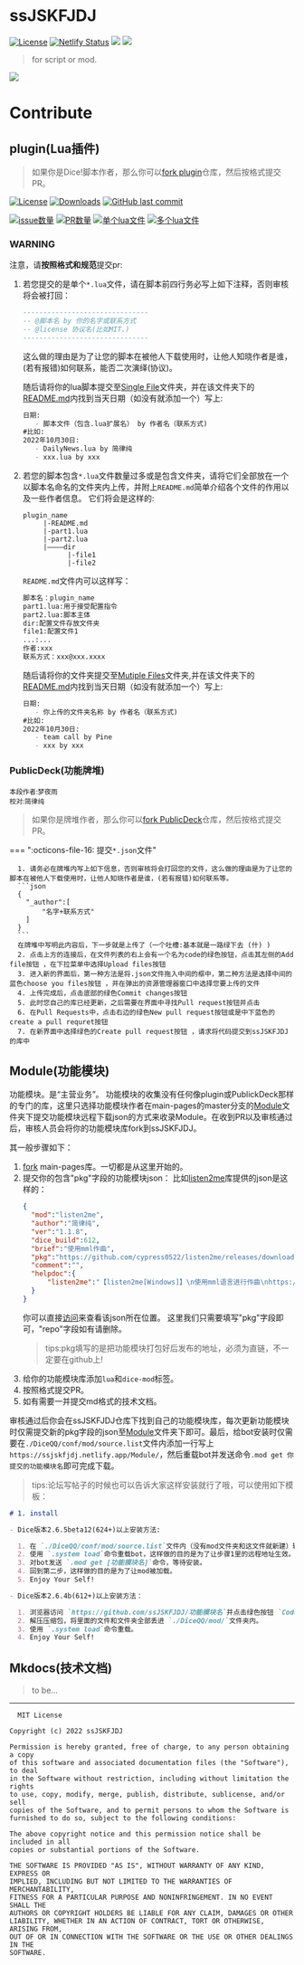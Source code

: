 # ssJSKFJDJ

[![License](https://img.shields.io/github/license/ssJSKFJDJ/.github.svg)](http://www.gnu.org/licenses)
[![Netlify Status](https://api.netlify.com/api/v1/badges/9452c174-42c2-44b3-b3e5-90e79fda77c4/deploy-status)](https://ssjskfjdj.netlify.app/)
[![](https://img.shields.io/badge/☃️ssJSKFJDJ♬-971050440-blue)](https://jq.qq.com/?_wv=1027&k=y81MmDpz)
[![](https://img.shields.io/badge/team-Dice!-black)](https://github.com/orgs/ssJSKFJDJ/teams/dice/repositories)
<!-- [![](https://img.shields.io/badge/team-OlivaOS-black)](https://github.com/orgs/ssJSKFJDJ/teams/olivaos/repositories) -->

> for script or mod.

<img src="https://ghchart.rshah.org/cypress0522" />

# Contribute


## plugin(Lua插件)

> 如果你是Dice!脚本作者，那么你可以[fork plugin](https://github.com/ssJSKFJDJ/plugin/fork)仓库，然后按格式提交PR。

[![License](https://img.shields.io/github/license/ssJSKFJDJ/plugin.svg)](http://www.gnu.org/licenses)
[![Downloads](https://img.shields.io/github/downloads/ssJSKFJDJ/plugin/total.svg)](https://github.com/ssJSKFJDJ/plugin/releases)
[![GitHub last commit](https://img.shields.io/github/last-commit/ssJSKFJDJ/plugin.svg)](https://github.com/ssJSKFJDJ/plugin/commits)

[![issue数量](https://img.shields.io/github/issues/ssJSKFJDJ/plugin.svg)](https://github.com/ssJSKFJDJ/plugin/issues)
[![PR数量](https://img.shields.io/github/issues-pr/ssJSKFJDJ/plugin.svg)](https://github.com/ssJSKFJDJ/plugin/pulls)
[![单个lua文件](https://img.shields.io/github/directory-file-count/ssJSKFJDJ/plugin/Single%20File?extension=lua&label=Single%20Lua%20File&type=file)](https://github.com/ssJSKFJDJ/plugin/tree/main/Single%20File)
[![多个lua文件](https://img.shields.io/github/directory-file-count/ssJSKFJDJ/plugin/Mutiple%20Files?label=Mutiple%20lua%20File&type=dir)](https://github.com/ssJSKFJDJ/plugin/tree/main/Single%20File)

### WARNING

注意，请**按照格式和规范**提交pr:

1. 若您提交的是单个`*.lua`文件，请在脚本前四行务必写上如下注释，否则审核将会被打回：
   ```lua
   -------------------------------
   -- @脚本名 by 你的名字或联系方式
   -- @license 协议名(比如MIT.)
   -------------------------------
   ```
   这么做的理由是为了让您的脚本在被他人下载使用时，让他人知晓作者是谁，(若有报错)如何联系，能否二次演绎(协议)。
   
   随后请将你的lua脚本提交至[Single File](https://github.com/ssJSKFJDJ/plugin/tree/main/Single%20File)文件夹，并在该文件夹下的[README.md](https://github.com/ssJSKFJDJ/plugin/blob/main/Single%20File/README.md)内找到当天日期（如没有就添加一个）写上:
   ```md
   日期:
      - 脚本文件（包含.lua扩展名） by 作者名（联系方式)
   #比如:
   2022年10月30日:
      - DailyNews.lua by 简律纯
      - xxx.lua by xxx
   ```
2. 若您的脚本包含`*.lua`文件数量过多或是包含文件夹，请将它们全部放在一个以脚本名命名的文件夹内上传，并附上`README.md`简单介绍各个文件的作用以及一些作者信息。
   它们将会是这样的:
   ```
   plugin_name
        |-README.md
        |-part1.lua
        |-part2.lua
        |————dir
              |-file1
              |-file2
   ```
   `README.md`文件内可以这样写：
   ```markdown
   脚本名：plugin_name
   part1.lua:用于接受配置指令
   part2.lua:脚本主体
   dir:配置文件存放文件夹
   file1:配置文件1
   ...:...
   作者:xxx
   联系方式：xxx@xxx.xxxx
   ```
   随后请将你的文件夹提交至[Mutiple Files](https://github.com/ssJSKFJDJ/plugin/tree/main/Mutiple%20Files)文件夹,并在该文件夹下的[README.md](https://github.com/ssJSKFJDJ/plugin/blob/main/Mutiple%20Files/README.md)内找到当天日期（如没有就添加一个）写上:
   ```md
   日期:
      - 你上传的文件夹名称 by 作者名（联系方式)
   #比如:
   2022年10月30日:
      - team call by Pine
      - xxx by xxx
   ```

### PublicDeck(功能牌堆)

<p><small>本段作者:梦夜雨<br>校对:简律纯</small></p>

> 如果你是牌堆作者，那么你可以[fork PublicDeck](https://github.com/ssJSKFJDJ/PublicDeck)仓库，然后按格式提交PR。

=== ":octicons-file-16: 提交`*.json`文件"

      1. 请务必在牌堆内写上如下信息，否则审核将会打回您的文件，这么做的理由是为了让您的脚本在被他人下载使用时，让他人知晓作者是谁，(若有报错)如何联系等。
      ```json
      {
        "_author":[
            "名字+联系方式"
        ]
      }
      ```
      在牌堆中写明此内容后，下一步就是上传了（一个吐槽:基本就是一路绿下去 (什) )
      2. 点击上方的连接后，在文件列表的右上会有一个名为code的绿色按钮，点击其左侧的Add file按钮 ，在下拉菜单中选择Upload files按钮
      3. 进入新的界面后，第一种方法是将.json文件拖入中间的框中，第二种方法是选择中间的蓝色choose you files按钮 ，并在弹出的资源管理器窗口中选择您要上传的文件
      4. 上传完成后，点击底部的绿色Commit changes按钮
      5. 此时您自己的库已经更新，之后需要在界面中寻找Pull request按钮并点击
      6. 在Pull Requests中，点击右边的绿色New pull request按钮或是中下蓝色的create a pull requret按钮
      7. 在新界面中选择绿色的Create pull request按钮 ，请求将代码提交到ssJSKFJDJ的库中

## Module(功能模块)

功能模块。是“主营业务”。
功能模块的收集没有任何像plugin或PublickDeck那样的专门的库，这里只选择功能模块作者在main-pages的master分支的[Module](https://github.com/ssJSKFJDJ/main-pages/tree/master/docs/Module)文件夹下提交功能模块远程下载json的方式来收录Module。在收到PR以及审核通过后，审核人员会将你的功能模块库fork到ssJSKFJDJ。

其一般步骤如下：
1. [fork](https://github.com/ssJSKFJDJ/main-pages/fork) main-pages库。一切都是从这里开始的。
2. 提交你的包含"pkg"字段的功能模块json：
   比如[listen2me](https://github.com/ssJSKFJDJ/listen2me)库提供的json是这样的：
   ```json
   {
     "mod":"listen2me",
     "author":"简律纯",
     "ver":"1.1.8",
     "dice_build":612,
     "brief":"使用mml作曲",
     "pkg":"https://github.com/cypress0522/listen2me/releases/download/v1.1.8/listen2me_v1.1.8.zip",
     "comment":"",
     "helpdoc":{
         "listen2me":"【listen2me[Windows]】\n使用mml语言进行作曲\nhttps://github.com/cypress0522/listen2me"
     }
   }
   ```
   你可以直接[访问](https://github.com/ssJSKFJDJ/main-pages/blob/master/docs/Module/listen2me)来查看该json所在位置。
   这里我们只需要填写"pkg"字段即可，"repo"字段如有请删除。
   > tips:pkg填写的是把功能模块打包好后发布的地址，必须为直链，不一定要在github上!
3. 给你的功能模块库添加`lua`和`dice-mod`标签。
4. 按照格式提交PR。
5. 如有需要一并提交md格式的技术文档。

审核通过后你会在ssJSKFJDJ仓库下找到自己的功能模块库，每次更新功能模块时仅需提交新的pkg字段的json至[Module](https://github.com/ssJSKFJDJ/main-pages/tree/master/docs/Module)文件夹下即可。最后，给bot安装时仅需要在`./DiceQQ/conf/mod/source.list`文件内添加一行写上`https://ssjskfjdj.netlify.app/Module/`，然后重载bot并发送命令`.mod get 你提交的功能模块名`即可完成下载。
> tips:论坛写帖子的时候也可以告诉大家这样安装就行了哦，可以使用如下模板：

```markdown
# 1. install

- Dice版本2.6.5beta12(624+)以上安装方法:

  1. 在 `./DiceQQ/conf/mod/source.list`文件内（没有mod文件夹和这文件就新建）输入 `https://ssjskfjdj.netlify.app/Module/`。
  2. 使用 `.system load`命令重载bot，这样做的目的是为了让步骤1里的远程地址生效。
  3. 对bot发送 `.mod get [功能模块名]`命令，等待安装。
  4. 回到第二步，这样做的目的是为了让mod被加载。
  5. Enjoy Your Self!

- Dice版本2.6.4b(612+)以上安装方法：

  1. 浏览器访问 `https://github.com/ssJSKFJDJ/功能模块名`并点击绿色按钮 `Code`下的 `Download Zip`按钮下载仓库压缩包。
  2. 解压压缩包，将里面的文件和文件夹全部丢进 `./DiceQQ/mod/`文件夹内。
  3. 使用 `.system load`命令重载。
  4. Enjoy Your Self!
```

## Mkdocs(技术文档)

> to be...

***

```
  MIT License

Copyright (c) 2022 ssJSKFJDJ

Permission is hereby granted, free of charge, to any person obtaining a copy
of this software and associated documentation files (the "Software"), to deal
in the Software without restriction, including without limitation the rights
to use, copy, modify, merge, publish, distribute, sublicense, and/or sell
copies of the Software, and to permit persons to whom the Software is
furnished to do so, subject to the following conditions:

The above copyright notice and this permission notice shall be included in all
copies or substantial portions of the Software.

THE SOFTWARE IS PROVIDED "AS IS", WITHOUT WARRANTY OF ANY KIND, EXPRESS OR
IMPLIED, INCLUDING BUT NOT LIMITED TO THE WARRANTIES OF MERCHANTABILITY,
FITNESS FOR A PARTICULAR PURPOSE AND NONINFRINGEMENT. IN NO EVENT SHALL THE
AUTHORS OR COPYRIGHT HOLDERS BE LIABLE FOR ANY CLAIM, DAMAGES OR OTHER
LIABILITY, WHETHER IN AN ACTION OF CONTRACT, TORT OR OTHERWISE, ARISING FROM,
OUT OF OR IN CONNECTION WITH THE SOFTWARE OR THE USE OR OTHER DEALINGS IN THE
SOFTWARE.
```
